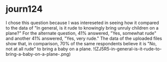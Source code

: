 # journ124
I chose this question because I was intereseted in seeing how it compared to the data of "In general, is it rude to knowingly bring unruly children on a plane?" For the alternate question, 41% answered, "Yes, somewhat rude" and another 41% answered, "Yes, very rude." The data of the uploaded files show that, in comparison, 70% of the same respondents believe it is "No, not at all rude" to bring a baby on a plane.
!(ZJ5R5-in-general-is-it-rude-to-bring-a-baby-on-a-plane-.png)
